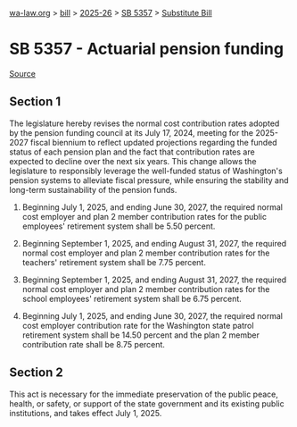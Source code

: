 [wa-law.org](/) > [bill](/bill/) > [2025-26](/bill/2025-26/) > [SB 5357](/bill/2025-26/sb/5357/) > [Substitute Bill](/bill/2025-26/sb/5357/S/)

# SB 5357 - Actuarial pension funding

[Source](http://lawfilesext.leg.wa.gov/biennium/2025-26/Pdf/Bills/Senate%20Bills/5357-S.pdf)

## Section 1
The legislature hereby revises the normal cost contribution rates adopted by the pension funding council at its July 17, 2024, meeting for the 2025-2027 fiscal biennium to reflect updated projections regarding the funded status of each pension plan and the fact that contribution rates are expected to decline over the next six years. This change allows the legislature to responsibly leverage the well-funded status of Washington's pension systems to alleviate fiscal pressure, while ensuring the stability and long-term sustainability of the pension funds.

1. Beginning July 1, 2025, and ending June 30, 2027, the required normal cost employer and plan 2 member contribution rates for the public employees' retirement system shall be 5.50 percent.

2. Beginning September 1, 2025, and ending August 31, 2027, the required normal cost employer and plan 2 member contribution rates for the teachers' retirement system shall be 7.75 percent.

3. Beginning September 1, 2025, and ending August 31, 2027, the required normal cost employer and plan 2 member contribution rates for the school employees' retirement system shall be 6.75 percent.

4. Beginning July 1, 2025, and ending June 30, 2027, the required normal cost employer contribution rate for the Washington state patrol retirement system shall be 14.50 percent and the plan 2 member contribution rate shall be 8.75 percent.

## Section 2
This act is necessary for the immediate preservation of the public peace, health, or safety, or support of the state government and its existing public institutions, and takes effect July 1, 2025.
